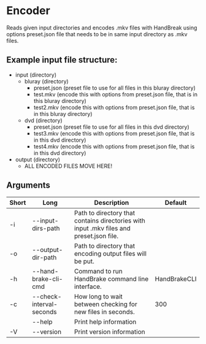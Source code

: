 # Encoder

Reads given input directories and encodes .mkv files with HandBreak using options preset.json file that needs to be in same input directory as .mkv files.

## Example input file structure:
- input (directory)
  - bluray (directory)
    - preset.json (preset file to use for all files in this bluray directory)
    - test.mkv (encode this with options from preset.json file, that is in this bluray directory)
    - test2.mkv (encode this with options from preset.json file, that is in this bluray directory)
  - dvd (directory)
    - preset.json (preset file to use for all files in this dvd directory)
    - test3.mkv (encode this with options from preset.json file, that is in this dvd directory)
    - test4.mkv (encode this with options from preset.json file, that is in this dvd directory)
- output (directory)
  - ALL ENCODED FILES MOVE HERE!

## Arguments

| Short | Long | Description | Default |
|---|---|---|---|
| -i | --input-dirs-path | Path to directory that contains directories with input .mkv files and preset.json file. |  |
| -o | --output-dir-path | Path to directory that encoding output files will be put. |  |
| -h | --hand-brake-cli-cmd | Command to run HandBrake command line interface. | HandBrakeCLI |
| -c | --check-interval-seconds | How long to wait between checking for new files in seconds. | 300 |
|  | --help | Print help information |  |
| -V | --version | Print version information |  |
